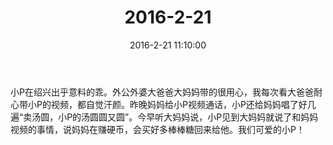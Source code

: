 ﻿---
title: "2016-2-21"
date: 2016-2-21 11:10:00
tags:
categories: 爸爸
---
小P在绍兴出乎意料的乖。外公外婆大爸爸大妈妈带的很用心，我每次看大爸爸耐心带小P的视频，都自觉汗颜。昨晚妈妈给小P视频通话，小P还给妈妈唱了好几遍“卖汤圆，小P的汤圆圆又圆”。今早听大妈妈说，小P见到大妈妈就说了和妈妈视频的事情，说妈妈在赚硬币，会买好多棒棒糖回来给他。我们可爱的小P！ ​​​​ 